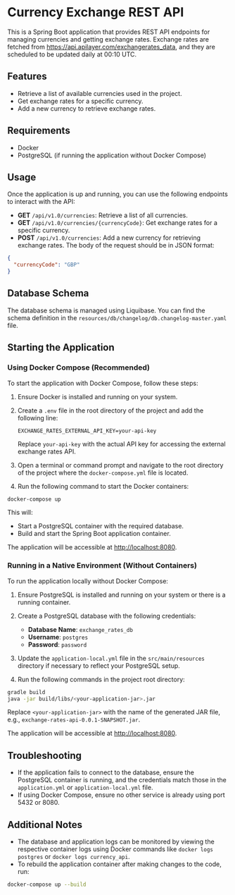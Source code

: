 # Currency Exchange REST API

This is a Spring Boot application that provides REST API endpoints for managing currencies and getting exchange rates.
Exchange rates are fetched from https://api.apilayer.com/exchangerates_data, and they are scheduled to be updated daily
at 00:10 UTC.

## Features

* Retrieve a list of available currencies used in the project.
* Get exchange rates for a specific currency.
* Add a new currency to retrieve exchange rates.

## Requirements

* Docker
* PostgreSQL (if running the application without Docker Compose)

## Usage

Once the application is up and running, you can use the following endpoints to interact with the API:

* **GET** `/api/v1.0/currencies`: Retrieve a list of all currencies.
* **GET** `/api/v1.0/currencies/{currencyCode}`: Get exchange rates for a specific currency.
* **POST** `/api/v1.0/currencies`: Add a new currency for retrieving exchange rates. The body of the request should be
  in JSON format:

```json
{
  "currencyCode": "GBP"
}
```

## Database Schema

The database schema is managed using Liquibase. You can find the schema definition in the
`resources/db/changelog/db.changelog-master.yaml` file.

## Starting the Application

### Using Docker Compose (Recommended)

To start the application with Docker Compose, follow these steps:

1. Ensure Docker is installed and running on your system.

2. Create a `.env` file in the root directory of the project and add the following line:

    ```
    EXCHANGE_RATES_EXTERNAL_API_KEY=your-api-key
    ```

   Replace `your-api-key` with the actual API key for accessing the external exchange rates API.

3. Open a terminal or command prompt and navigate to the root directory of the project where the `docker-compose.yml`
   file is located.

4. Run the following command to start the Docker containers:

```bash
docker-compose up
```

This will:

- Start a PostgreSQL container with the required database.
- Build and start the Spring Boot application container.

The application will be accessible at [http://localhost:8080](http://localhost:8080).

### Running in a Native Environment (Without Containers)

To run the application locally without Docker Compose:

1. Ensure PostgreSQL is installed and running on your system or there is a running container.

2. Create a PostgreSQL database with the following credentials:
    - **Database Name**: `exchange_rates_db`
    - **Username**: `postgres`
    - **Password**: `password`

3. Update the `application-local.yml` file in the `src/main/resources` directory if necessary to reflect your PostgreSQL
   setup.

4. Run the following commands in the project root directory:

```bash
gradle build
java -jar build/libs/<your-application-jar>.jar
```

Replace `<your-application-jar>` with the name of the generated JAR file, e.g.,
`exchange-rates-api-0.0.1-SNAPSHOT.jar`.

The application will be accessible at [http://localhost:8080](http://localhost:8080).

## Troubleshooting

- If the application fails to connect to the database, ensure the PostgreSQL container is running, and the credentials
  match those in the `application.yml` or `application-local.yml` file.
- If using Docker Compose, ensure no other service is already using port 5432 or 8080.

## Additional Notes

- The database and application logs can be monitored by viewing the respective container logs using Docker commands like
  `docker logs postgres` or `docker logs currency_api`.
- To rebuild the application container after making changes to the code, run:

```bash
docker-compose up --build
```